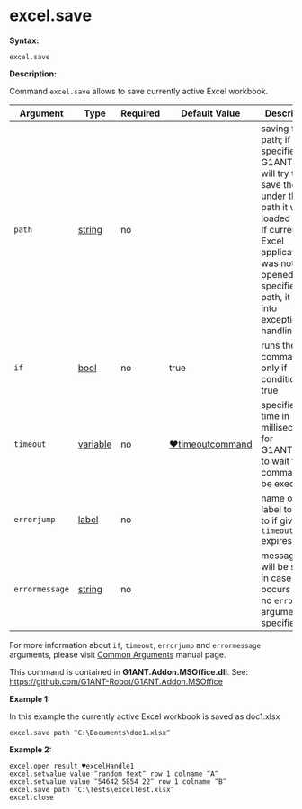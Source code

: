 # excel.save

**Syntax:**

```G1ANT
excel.save 
```

**Description:**

Command `excel.save` allows to save currently active Excel workbook.

| Argument | Type | Required | Default Value | Description |
| -------- | ---- | -------- | ------------- | ----------- |
|`path`| [string](https://github.com/G1ANT-Robot/G1ANT.Manual/blob/master/G1ANT-Language/Structures/bool.md) | no |  | saving file path; if not specified, G1ANT.Robot will try to save the file under the path it was loaded from. If current Excel application was not opened with specified path, it will go into exception handling.|
|`if`| [bool](https://github.com/G1ANT-Robot/G1ANT.Manual/blob/master/G1ANT-Language/Structures/bool.md) | no | true | runs the command only if condition is true |
|`timeout`| [variable](https://github.com/G1ANT-Robot/G1ANT.Manual/blob/master/G1ANT-Language/Special-Characters/variable.md) | no | [♥timeoutcommand](https://github.com/G1ANT-Robot/G1ANT.Manual/blob/master/G1ANT-Language/Variables/Special-Variables.md)  | specifies time in milliseconds for G1ANT.Robot to wait for the command to be executed |
|`errorjump` | [label](https://github.com/G1ANT-Robot/G1ANT.Manual/blob/master/G1ANT-Language/Structures/bool.md) | no | | name of the label to jump to if given `timeout` expires |
|`errormessage`| [string](https://github.com/G1ANT-Robot/G1ANT.Manual/blob/master/G1ANT-Language/Structures/bool.md) | no |  | message that will be shown in case error occurs and no `errorjump` argument is specified |

For more information about `if`, `timeout`, `errorjump` and `errormessage` arguments, please visit [Common Arguments](https://github.com/G1ANT-Robot/G1ANT.Manual/blob/master/G1ANT-Language/Common-Arguments.md)  manual page.

This command is contained in **G1ANT.Addon.MSOffice.dll**.
See: https://github.com/G1ANT-Robot/G1ANT.Addon.MSOffice

**Example 1:**

In this example the currently active Excel workbook is saved as doc1.xlsx

```G1ANT
excel.save path ‴C:\Documents\doc1.xlsx‴
```

**Example 2:**

```G1ANT
excel.open result ♥excelHandle1
excel.setvalue value ‴random text‴ row 1 colname ‴A‴
excel.setvalue value ‴54642 5854 22‴ row 1 colname ‴B‴
excel.save path ‴C:\Tests\excelTest.xlsx‴
excel.close
```

